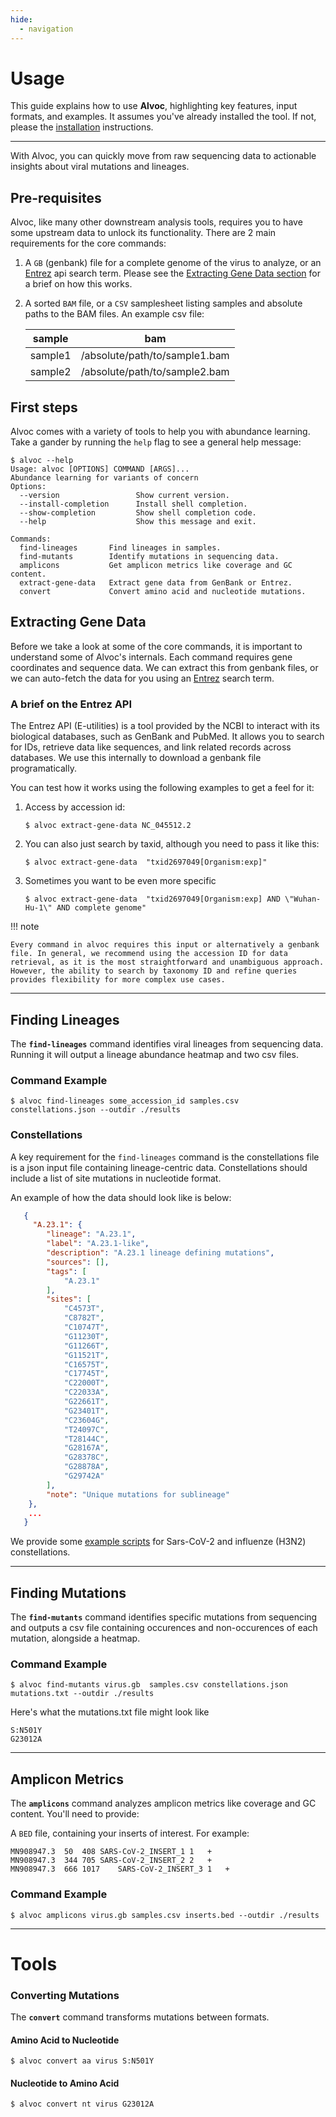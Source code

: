 ```yaml
---
hide:
  - navigation
---
```


# Usage

This guide explains how to use **Alvoc**, highlighting key features, input formats, and examples. It assumes you've already installed the tool. If not, please the [installation](index.md) instructions.

---

With Alvoc, you can quickly move from raw sequencing data to actionable insights about viral mutations and lineages.

## Pre-requisites

Alvoc, like many other downstream analysis tools, requires you to have some upstream data to unlock its functionality. There are 2 main requirements for the core commands:

1. A `GB` (genbank) file for a complete genome of the virus to analyze, or an [Entrez](https://www.ncbi.nlm.nih.gov/books/NBK25501/) api search term. Please see the [Extracting Gene Data section](#extracting-gene-data) for a brief on how this works.

2. A sorted `BAM` file, or a `CSV` samplesheet listing samples and absolute paths to the BAM files. An example csv file:

   | sample  | bam                           |
   | ------- | ----------------------------- |
   | sample1 | /absolute/path/to/sample1.bam |
   | sample2 | /absolute/path/to/sample2.bam |

## First steps

Alvoc comes with a variety of tools to help you with abundance learning. Take a gander by running the `help` flag to see a general help message:

<!-- termynal -->

```console
$ alvoc --help
Usage: alvoc [OPTIONS] COMMAND [ARGS]...
Abundance learning for variants of concern
Options:
  --version                 Show current version.
  --install-completion      Install shell completion.
  --show-completion         Show shell completion code.
  --help                    Show this message and exit.

Commands:
  find-lineages       Find lineages in samples.
  find-mutants        Identify mutations in sequencing data.
  amplicons           Get amplicon metrics like coverage and GC content.
  extract-gene-data   Extract gene data from GenBank or Entrez.
  convert             Convert amino acid and nucleotide mutations.
```

## Extracting Gene Data

Before we take a look at some of the core commands, it is important to understand some of Alvoc's internals. Each command requires gene coordinates and sequence data. We can extract this from genbank files, or we can auto-fetch the data for you using an [Entrez](https://www.ncbi.nlm.nih.gov/books/NBK25501/) search term.

### A brief on the Entrez API

The Entrez API (E-utilities) is a tool provided by the NCBI to interact with its biological databases, such as GenBank and PubMed. It allows you to search for IDs, retrieve data like sequences, and link related records across databases. We use this internally to download a genbank file programatically.

You can test how it works using the following examples to get a feel for it:

1. Access by accession id:

   <!-- termynal -->

   ```console
   $ alvoc extract-gene-data NC_045512.2
   ```

2. You can also just search by taxid, although you need to pass it like this:

   <!-- termynal -->

   ```console
   $ alvoc extract-gene-data  "txid2697049[Organism:exp]"
   ```

3. Sometimes you want to be even more specific

   <!-- termynal -->

   ```console
   $ alvoc extract-gene-data  "txid2697049[Organism:exp] AND \"Wuhan-Hu-1\" AND complete genome"
   ```

!!! note

    Every command in alvoc requires this input or alternatively a genbank file. In general, we recommend using the accession ID for data retrieval, as it is the most straightforward and unambiguous approach. However, the ability to search by taxonomy ID and refine queries provides flexibility for more complex use cases.

---

## Finding Lineages

The **`find-lineages`** command identifies viral lineages from sequencing data. Running it will output a lineage abundance heatmap and two csv files. 

### Command Example

<!-- termynal -->

```console
$ alvoc find-lineages some_accession_id samples.csv constellations.json --outdir ./results
```

### Constellations

A key requirement for the `find-lineages` command is the constellations file is a json input file containing lineage-centric data. Constellations should include a list of site mutations in nucleotide format. 

An example of how the data should look like is below:

```json
   {
     "A.23.1": {
        "lineage": "A.23.1",
        "label": "A.23.1-like",
        "description": "A.23.1 lineage defining mutations",
        "sources": [],
        "tags": [
            "A.23.1"
        ],
        "sites": [
            "C4573T",
            "C8782T",
            "C10747T",
            "G11230T",
            "G11266T",
            "G11521T",
            "C16575T",
            "C17745T",
            "C22000T",
            "C22033A",
            "G22661T",
            "G23401T",
            "C23604G",
            "T24097C",
            "T28144C",
            "G28167A",
            "G28378C",
            "G28878A",
            "G29742A"
        ],
        "note": "Unique mutations for sublineage"
    },
    ...
   }
```

We provide some [example scripts](https://github.com/alvoc/alvoc/tree/main/scripts/examples) for Sars-CoV-2 and influenze (H3N2) constellations. 


---

## Finding Mutations

The **`find-mutants`** command identifies specific mutations from sequencing and outputs a csv file containing occurences and non-occurences of each mutation, alongside a heatmap.

### Command Example

<!-- termynal -->
```console
$ alvoc find-mutants virus.gb  samples.csv constellations.json mutations.txt --outdir ./results
```

Here's what the mutations.txt  file might look like
```text
S:N501Y
G23012A
```

---

## Amplicon Metrics

The **`amplicons`** command analyzes amplicon metrics like coverage and GC content. You'll need to provide:

A `BED` file, containing your inserts of interest. For example:

```text
MN908947.3	50	408	SARS-CoV-2_INSERT_1	1	+
MN908947.3	344	705	SARS-CoV-2_INSERT_2	2	+
MN908947.3	666	1017	SARS-CoV-2_INSERT_3	1	+
```

### Command Example

<!-- termynal -->

```console
$ alvoc amplicons virus.gb samples.csv inserts.bed --outdir ./results
```

---
# Tools

### Converting Mutations

The **`convert`** command transforms mutations between formats.

#### Amino Acid to Nucleotide

<!-- termynal -->

```console
$ alvoc convert aa virus S:N501Y
```

#### Nucleotide to Amino Acid

<!-- termynal -->

```console
$ alvoc convert nt virus G23012A 
```